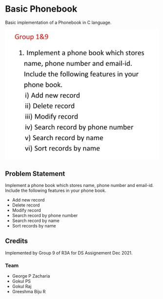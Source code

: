 # Basic Phonebook
Basic implementation of a Phonebook in C language.

<img src="qn.jpeg">

## Problem Statement
Implement a phone book which stores name, phone number and email-id. Include the following features in your phone book.
 - Add new record
 - Delete record
 - Modify record
 - Search record by phone number
 - Search record by name
 - Sort records by name
## Credits 
Implemented by Group 9 of R3A for DS Assignement Dec 2021.
### Team
 - George P Zacharia  
 - Gokul PS
 - Gokul Raj
 - Greeshma Biju R
